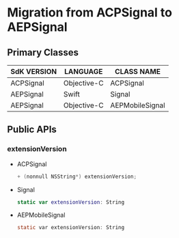 # Migration from ACPSignal to AEPSignal

## Primary Classes

| SdK VERSION | LANGUAGE    | CLASS NAME      |
| ----------- | ----------- | --------------- |
| ACPSignal   | Objective-C | ACPSignal       |
| AEPSignal   | Swift       | Signal          |
| AEPSignal   | Objective-C | AEPMobileSignal |

## Public APIs

### extensionVersion

- ACPSignal 

  ```objective-c
  + (nonnull NSString*) extensionVersion;
  ```

- Signal

  ```Swift
  static var extensionVersion: String
  ```
  
- AEPMobileSignal

  ```objective-c
  static var extensionVersion: String
  ```